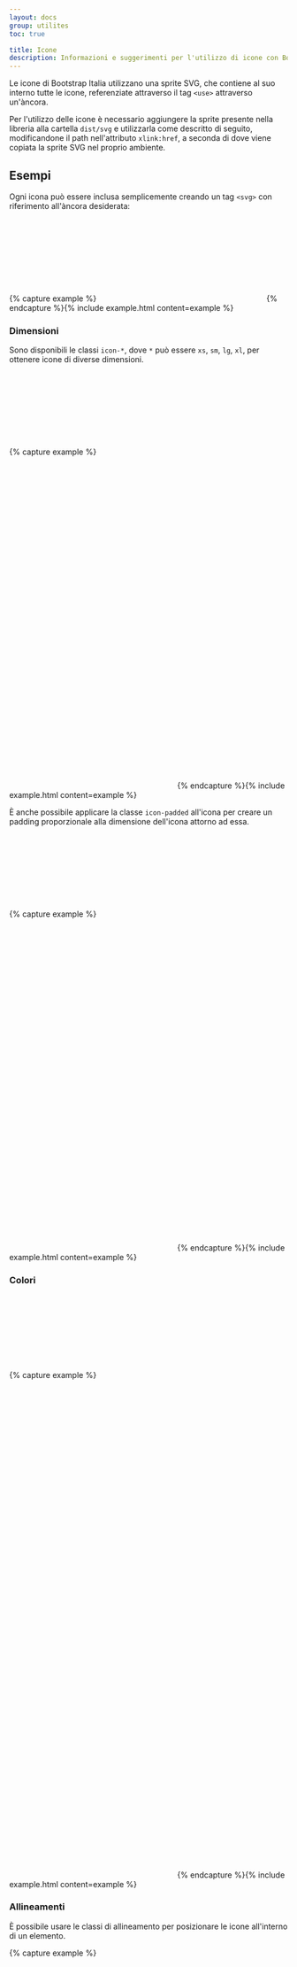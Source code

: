 ```yaml
---
layout: docs
group: utilites
toc: true

title: Icone
description: Informazioni e suggerimenti per l'utilizzo di icone con Bootstrap Italia.
---
```


Le icone di Bootstrap Italia utilizzano una sprite SVG, che contiene al suo interno tutte le icone, referenziate attraverso il tag `<use>` attraverso un'àncora.

Per l'utilizzo delle icone è necessario aggiungere la sprite presente nella libreria alla cartella `dist/svg` e utilizzarla come descritto di seguito, modificandone il path nell'attributo `xlink:href`, a seconda di dove viene copiata la sprite SVG nel proprio ambiente.

## Esempi

Ogni icona può essere inclusa semplicemente creando un tag `<svg>` con riferimento all'àncora desiderata: 

{% capture example %}
<svg class="icon"><use xlink:href="{{ site.baseurl }}/dist/svg/sprite.svg#it-tool"></use></svg>
{% endcapture %}{% include example.html content=example %}

### Dimensioni

Sono disponibili le classi `icon-*`, dove `*` può essere `xs`, `sm`, `lg`, `xl`, per ottenere icone di diverse dimensioni.

{% capture example %}
<svg class="bg-light icon icon-xs"><use xlink:href="{{ site.baseurl }}/dist/svg/sprite.svg#it-check-circle"></use></svg>
<svg class="bg-light icon icon-sm"><use xlink:href="{{ site.baseurl }}/dist/svg/sprite.svg#it-check-circle"></use></svg>
<svg class="bg-light icon"><use xlink:href="{{ site.baseurl }}/dist/svg/sprite.svg#it-check-circle"></use></svg>
<svg class="bg-light icon icon-lg"><use xlink:href="{{ site.baseurl }}/dist/svg/sprite.svg#it-check-circle"></use></svg>
<svg class="bg-light icon icon-xl"><use xlink:href="{{ site.baseurl }}/dist/svg/sprite.svg#it-check-circle"></use></svg>
{% endcapture %}{% include example.html content=example %}

È anche possibile applicare la classe `icon-padded` all'icona per creare un padding proporzionale alla dimensione dell'icona attorno ad essa.

{% capture example %}
<svg class="bg-light icon icon-xs icon-padded"><use xlink:href="{{ site.baseurl }}/dist/svg/sprite.svg#it-check-circle"></use></svg>
<svg class="bg-light icon icon-sm icon-padded"><use xlink:href="{{ site.baseurl }}/dist/svg/sprite.svg#it-check-circle"></use></svg>
<svg class="bg-light icon icon-padded"><use xlink:href="{{ site.baseurl }}/dist/svg/sprite.svg#it-check-circle"></use></svg>
<svg class="bg-light icon icon-lg icon-padded"><use xlink:href="{{ site.baseurl }}/dist/svg/sprite.svg#it-check-circle"></use></svg>
<svg class="bg-light icon icon-xl icon-padded"><use xlink:href="{{ site.baseurl }}/dist/svg/sprite.svg#it-check-circle"></use></svg>
{% endcapture %}{% include example.html content=example %}

### Colori

{% capture example %}
<svg class="icon icon-primary bg-light"><use xlink:href="{{ site.baseurl }}/dist/svg/sprite.svg#it-check-circle"></use></svg>
<svg class="icon icon-secondary bg-light"><use xlink:href="{{ site.baseurl }}/dist/svg/sprite.svg#it-check-circle"></use></svg>
<svg class="icon icon-success bg-light"><use xlink:href="{{ site.baseurl }}/dist/svg/sprite.svg#it-check-circle"></use></svg>
<svg class="icon icon-warning bg-light"><use xlink:href="{{ site.baseurl }}/dist/svg/sprite.svg#it-check-circle"></use></svg>
<svg class="icon icon-danger bg-light"><use xlink:href="{{ site.baseurl }}/dist/svg/sprite.svg#it-check-circle"></use></svg>
<svg class="icon icon-light bg-dark"><use xlink:href="{{ site.baseurl }}/dist/svg/sprite.svg#it-check-circle"></use></svg>
<svg class="icon icon-white bg-dark"><use xlink:href="{{ site.baseurl }}/dist/svg/sprite.svg#it-check-circle"></use></svg>
{% endcapture %}{% include example.html content=example %}

### Allineamenti

È possibile usare le classi di allineamento per posizionare le icone all'interno di un elemento. 

{% capture example %}
<div style="line-height: 4em;">
  <svg class="bg-light icon align-bottom"><use xlink:href="{{ site.baseurl }}/dist/svg/sprite.svg#it-check-circle"></use></svg>
  <svg class="bg-light icon align-middle"><use xlink:href="{{ site.baseurl }}/dist/svg/sprite.svg#it-check-circle"></use></svg>
  <svg class="bg-light icon align-top"><use xlink:href="{{ site.baseurl }}/dist/svg/sprite.svg#it-check-circle"></use></svg>
</div>
{% endcapture %}{% include example.html content=example %}

### Lista delle icone disponibili

{% capture example %}
<div class="row">
  {% for icona in site.data.icons.regular %}
  <div class="col-12 col-md-6 col-lg-4">
    <svg class="icon"><use xlink:href="{{ site.baseurl }}/dist/svg/sprite.svg#{{icona}}"></use></svg> {{icona}}
  </div>{% endfor %}
</div>
<h4 class="mt-4">Social</h4>
<div class="row">
  {% for icona in site.data.icons.social %}
  <div class="col-12 col-md-6 col-lg-4">
    <svg class="icon"><use xlink:href="{{ site.baseurl }}/dist/svg/sprite.svg#{{icona}}"></use></svg> {{icona}}
  </div>{% endfor %}
</div>
<h4 class="mt-4">Extra</h4>
<div class="row">
  {% for icona in site.data.icons.extra %}
  <div class="col-12 col-md-6 col-lg-4">
    <svg class="icon"><use xlink:href="{{ site.baseurl }}/dist/svg/sprite.svg#{{icona}}"></use></svg> {{icona}}
  </div>{% endfor %}
</div>
{% endcapture %}{% include example.html content=example %}



